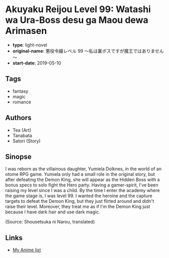 # Akuyaku Reijou Level 99: Watashi wa Ura-Boss desu ga Maou dewa Arimasen

-   **type**: light-novel
-   **original-name**: 悪役令嬢レベル 99 ～私は裏ボスですが魔王ではありません～
-   **start-date**: 2019-05-10

## Tags

-   fantasy
-   magic
-   romance

## Authors

-   Tea (Art)
-   Tanabata
-   Satori (Story)

## Sinopse

I was reborn as the villainous daughter, Yumiela Dolknes, in the world of an otome RPG game. Yumiela only had a small role in the original story, but after defeating the Demon King, she will appear as the Hidden Boss with a bonus specs to solo fight the Hero party. Having a gamer-spirit, I've been raising my level since I was a child. By the time I enter the academy where the game stage is, I was level 99. I wanted the heroine and the capture targets to defeat the Demon King, but they just flirted around and didn't raise their level. Moreover, they treat me as if I'm the Demon King just because I have dark hair and use dark magic.

(Source: Shousetsuka ni Narou, translated)

## Links

-   [My Anime list](https://myanimelist.net/manga/126487/Akuyaku_Reijou_Level_99__Watashi_wa_Ura-Boss_desu_ga_Maou_dewa_Arimasen)
